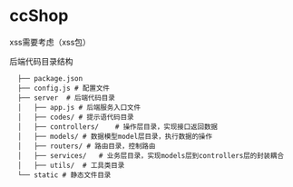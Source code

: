 # ccShop

xss需要考虑（xss包）

后端代码目录结构

	  ├── package.json 
	  ├── config.js # 配置文件
	  ├── server  # 后端代码目录
	  │   ├── app.js # 后端服务入口文件
	  │   ├── codes/ # 提示语代码目录
	  │   ├── controllers/    # 操作层目录，实现接口返回数据
	  │   ├── models/ # 数据模型model层目录，执行数据的操作
	  │   ├── routers/ # 路由目录，控制路由
	  │   ├── services/   # 业务层目录，实现models层到controllers层的封装耦合
	  │   ├── utils/  # 工具类目录
	  └── static # 静态文件目录